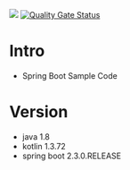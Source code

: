 ![](https://github.com/heowc/SpringBootSample/workflows/Test/badge.svg) [![Quality Gate Status](https://sonarcloud.io/api/project_badges/measure?project=heowc_SpringBootSample&metric=alert_status)](https://sonarcloud.io/dashboard?id=heowc_SpringBootSample)



# Intro

* Spring Boot Sample Code

# Version

* java 1.8
* kotlin 1.3.72
* spring boot 2.3.0.RELEASE
